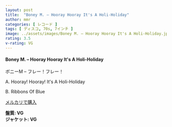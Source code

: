 ```yaml
---
layout: post
title:  "Boney M. – Hooray Hooray It's A Holi-Holiday"
author: mmr
categories: [ レコード ]
tags: [ ディスコ, 70s, 7インチ ]
image: ../assets/images/Boney M. – Hooray Hooray It's A Holi-Holiday.jpg
rating: 3.5
v-rating: VG
---
```


#### Boney M. – Hooray Hooray It's A Holi-Holiday

ボニーM – フレー！フレー！

A. Hooray! Hooray! It's A Holi-Holiday

B. Ribbons Of Blue

[メルカリで購入](https://jp.mercari.com/item/m74378431213)

<div class="mt-4 mb-4 d-flex align-items-center">
<strong class="mr-1">盤質: VG</strong>
</div>
<div class="mt-4 mb-4 d-flex align-items-center">
<strong class="mr-1">ジャケット: VG</strong>
</div>
